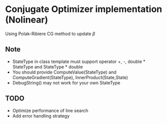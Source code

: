 # Conjugate Optimizer implementation (Nolinear)
Using Polak-Ribiere CG method to update $\beta$
## Note
* StateType in class template must support operator +, -,  double * StateType and StateType * double
* You should provide ComputeValue(StateType) and ComputeGradient(StateType), InnerProduct(State,State)
* DebugString() may not work for your own StateType

## TODO
* Optimize performance of line search
* Add error handling strategy